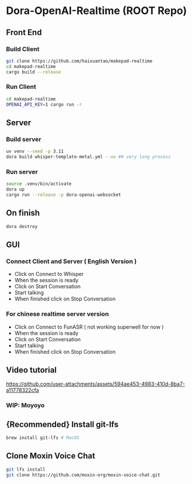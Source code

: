 # Dora-OpenAI-Realtime (ROOT Repo)

## Front End

### Build Client

```bash
git clone https://github.com/haixuantao/makepad-realtime
cd makepad-realtime
cargo build --release
```

### Run Client

```bash
cd makepad-realtime
OPENAI_API_KEY=1 cargo run -r
```

## Server

### Build server

```bash
uv venv --seed -p 3.11
dora build whisper-template-metal.yml --uv ## very long process
```

### Run server

```bash
source .venv/bin/activate
dora up
cargo run --release -p dora-openai-websocket
```

## On finish

```bash
dora destroy
```

## GUI

### Connect Client and Server ( English Version )

- Click on Connect to Whisper
- When the session is ready
- Click on Start Conversation
- Start talking
- When finished click on Stop Conversation

### For chinese realtime server version

- Click on Connect to FunASR ( not working superwell for now )
- When the session is ready
- Click on Start Conversation
- Start talking
- When finished click on Stop Conversation

## Video tutorial

https://github.com/user-attachments/assets/594ae453-4983-410d-8ba7-a11778322cfa

### WIP: Moyoyo

## {Recommended} Install git-lfs

```bash
brew install git-lfs # MacOS
```

## Clone Moxin Voice Chat

```bash
git lfs install
git clone https://github.com/moxin-org/moxin-voice-chat.git
```
